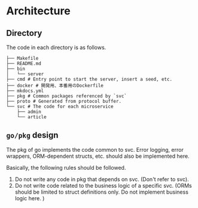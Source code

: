 # Architecture

## Directory
The code in each directory is as follows.
```
├── Makefile
├── README.md
├── bin
│   └── server
├── cmd # Entry point to start the server, insert a seed, etc.
├── docker # 開発用、本番用のDockerfile
├── mkdocs.yml
├── pkg # Common packages referenced by `svc`
├── proto # Generated from protocol buffer.
└── svc # The code for each microservice
    ├── admin
    └── article
```

## `go/pkg` design
The pkg of go implements the code common to svc. Error logging, error wrappers, ORM-dependent structs, etc. should also be implemented here.

Basically, the following rules should be followed.

1. Do not write any code in pkg that depends on svc. (Don't refer to svc).
2. Do not write code related to the business logic of a specific svc. (ORMs should be limited to struct definitions only. Do not implement business logic here. )

